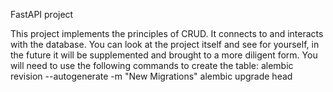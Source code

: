 FastAPI project

This project implements the principles of CRUD.
It connects to and interacts with the database.
You can look at the project itself and see for yourself, in the future it will be supplemented and brought to a more diligent form.
You will need to use the following commands to create the table:
alembic revision --autogenerate -m "New Migrations"
alembic upgrade head

